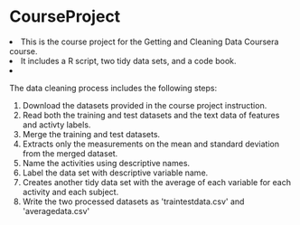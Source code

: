 # CourseProject
 <li>This is the course project for the Getting and Cleaning Data Coursera course.</li>
 <li>It includes a R script, two tidy data sets, and a code book.</li>
 <li><p>The data cleaning process includes the following steps:</p></li>
 <ol>
 <li>Download the datasets provided in the course project instruction.</li>
 <li>Read both the training and test datasets and the text data of features and activty labels.</li>
 <li>Merge the training and test datasets.</li>
 <li>Extracts only the measurements on the mean and standard deviation from the merged dataset.</li>
 <li>Name the activities using descriptive names.</li>
 <li>Label the data set with descriptive variable name.</li>
 <li>Creates another tidy data set with the average of each variable for each activity and each subject.</li>
 <li>Write the two processed datasets as 'traintestdata.csv' and 'averagedata.csv'</li>
 
